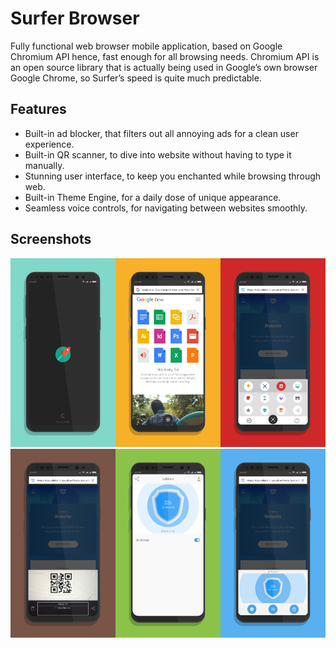 # Surfer Browser
Fully functional web browser mobile application, based on Google Chromium API hence, fast enough for all browsing needs. Chromium API is an open source library that is actually being used in Google’s own browser Google Chrome, so Surfer’s speed is quite much predictable.

## Features
-	Built-in ad blocker, that filters out all annoying ads for a clean user experience.
-	Built-in QR scanner, to dive into website without having to type it manually.
-	Stunning user interface, to keep you enchanted while browsing through web.
-	Built-in Theme Engine, for a daily dose of unique appearance.
-	Seamless voice controls, for navigating between websites smoothly.

## Screenshots

<img src="screenshots/s.png" width="33.3333%"><img src="screenshots/h.png" width="33.3333%"><img src="screenshots/m.png" width="33.3333%"><img src="screenshots/qr.png" width="33.3333%"><img src="screenshots/a_main.png" width="33.3333%"><img src="screenshots/a_mini.png" width="33.3333%">

